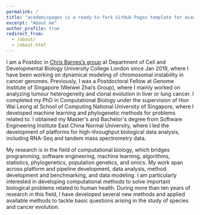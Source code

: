 ```yaml
---
permalink: /
title: "academicpages is a ready-to-fork GitHub Pages template for academic personal websites"
excerpt: "About me"
author_profile: true
redirect_from:
  - /about/
  - /about.html
---
```


I am a Postdoc in [Chris Barnes’s group](https://ucl-cssb.github.io) at Department of Cell and Developmental Biology University College London since Jan 2019, where I have been working on dynamical modeling of chromosomal instability in cancer genomes. Previously, I was a Postdoctoral Fellow at Genome Institute of Singapore (Weiwei Zhai’s Group), where I mainly worked on analyzing tumour heterogeneity and clonal evolution in liver or lung cancer. I completed my PhD in Computational Biology under the supervision of Hon Wai Leong at School of Computing National University of Singapore, where I developed machine learning and phylogenetic methods for problems related to. I obtained my Master's and Bachelor's degree from Software Engineering Institute East China Normal University, where I led the development of platforms for high-throughput biological data analysis, including RNA-Seq and tandem mass spectrometry data.

My research is in the field of computational biology, which bridges programming, software engineering, machine learning, algorithms, statistics, phylogenetics, population genetics, and omics. My work span across platform and pipeline development, data analysis, method development and benchmarking, and data modeling. I am particularly interested in developing computational methods to solve important biological problems related to human health. During more than ten years of research in this field, I have developed several new methods and applied available methods to tackle basic questions arising in the study of species and cancer evolution.
